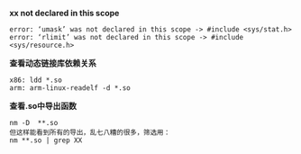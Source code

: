 **xx not declared in this scope**
    
    error: ‘umask’ was not declared in this scope -> #include <sys/stat.h>
    error: ‘rlimit’ was not declared in this scope -> #include <sys/resource.h>

**查看动态链接库依赖关系**

    x86: ldd *.so
    arm: arm-linux-readelf -d *.so

**查看.so中导出函数**

    nm -D  **.so  
    但这样能看到所有的导出，乱七八糟的很多，筛选用：  
    nm **.so | grep XX
